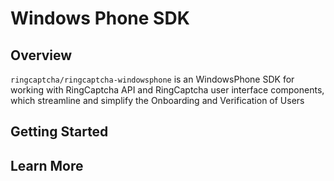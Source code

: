 # Windows Phone SDK

## Overview

`ringcaptcha/ringcaptcha-windowsphone` is an WindowsPhone SDK for working with RingCaptcha API and RingCaptcha user interface components, which streamline and simplify the Onboarding and Verification of Users

## Getting Started

## Learn More